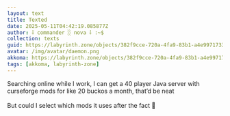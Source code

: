 ```yaml
---
layout: text
title: Texted
date: 2025-05-11T04:42:19.085877Z
author: ⸸ commander ░ nova ⸸ :~$
collection: texts
guid: https://labyrinth.zone/objects/382f9cce-720a-4fa9-83b1-a4e99717331e
avatar: /img/avatar/daemon.png
akkoma: https://labyrinth.zone/objects/382f9cce-720a-4fa9-83b1-a4e99717331e
tags: [akkoma, labyrinth-zone]
---
```


<p>Searching online while I work, I can get a 40 player Java server with curseforge mods for like 20 buckos a month, that’d be neat <br><br>But could I select which mods it uses after the fact 🤔</p>